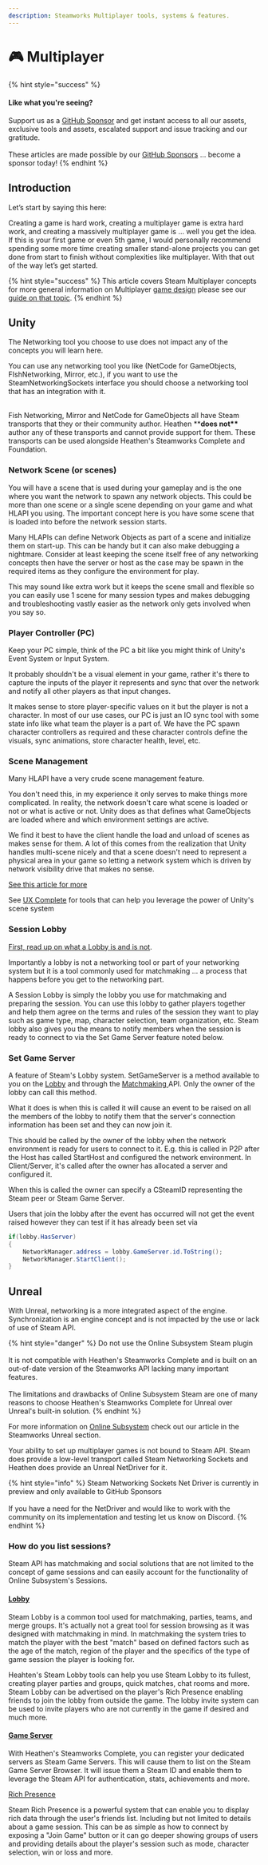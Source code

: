 ```yaml
---
description: Steamworks Multiplayer tools, systems & features.
---
```


# 🎮 Multiplayer

{% hint style="success" %}
#### Like what you're seeing?

Support us as a [GitHub Sponsor](../../../../become-a-sponsor/) and get instant access to all our assets, exclusive tools and assets, escalated support and issue tracking and our gratitude.\
\
These articles are made possible by our [GitHub Sponsors](../../../../become-a-sponsor/) ... become a sponsor today!
{% endhint %}

## Introduction

Let’s start by saying this here:

Creating a game is hard work, creating a multiplayer game is extra hard work, and creating a massively multiplayer game is … well you get the idea. If this is your first game or even 5th game, I would personally recommend spending some more time creating smaller stand-alone projects you can get done from start to finish without complexities like multiplayer. With that out of the way let’s get started.

{% hint style="success" %}
This article covers Steam Multiplayer concepts for more general information on Multiplayer [game design](../../../design/) please see our [guide on that topic](../../../design/multiplayer/).&#x20;
{% endhint %}

## Unity&#x20;

The Networking tool you choose to use does not impact any of the concepts you will learn here.&#x20;

You can use any networking tool you like (NetCode for GameObjects, FIshNetworking, Mirror, etc.), if you want to use the SteamNetworkingSockets interface you should choose a networking tool that has an integration with it.

\
Fish Networking, Mirror and NetCode for GameObjects all have Steam transports that they or their community author. Heathen \*\***does not\*\*** author any of these transports and cannot provide support for them. These transports can be used alongside Heathen's Steamworks Complete and Foundation.

### Network Scene (or scenes)

You will have a scene that is used during your gameplay and is the one where you want the network to spawn any network objects. This could be more than one scene or a single scene depending on your game and what HLAPI you using. The important concept here is you have some scene that is loaded into before the network session starts.

Many HLAPIs can define Network Objects as part of a scene and initialize them on start-up. This can be handy but it can also make debugging a nightmare. Consider at least keeping the scene itself free of any networking concepts then have the server or host as the case may be spawn in the required items as they configure the environment for play.

This may sound like extra work but it keeps the scene small and flexible so you can easily use 1 scene for many session types and makes debugging and troubleshooting vastly easier as the network only gets involved when you say so.

### Player Controller (PC)

Keep your PC simple, think of the PC a bit like you might think of Unity's Event System or Input System.&#x20;

It probably shouldn't be a visual element in your game, rather it's there to capture the inputs of the player it represents and sync that over the network and notify all other players as that input changes.

It makes sense to store player-specific values on it but the player is not a character. In most of our use cases, our PC is just an IO sync tool with some state info like what team the player is a part of. We have the PC spawn character controllers as required and these character controls define the visuals, sync animations, store character health, level, etc.

### Scene Management

Many HLAPI have a very crude scene management feature.&#x20;

You don't need this, in my experience it only serves to make things more complicated. In reality, the network doesn't care what scene is loaded or not or what is active or not. Unity does as that defines what GameObjects are loaded where and which environment settings are active.

We find it best to have the client handle the load and unload of scenes as makes sense for them. A lot of this comes from the realization that Unity handles multi-scene nicely and that a scene doesn't need to represent a physical area in your game so letting a network system which is driven by network visibility drive that makes no sense.

[See this article for more](../../../design/multi-scene-architecture.md)

See [UX Complete](../../../../assets/ux/components/scenes-manager.md) for tools that can help you leverage the power of Unity's scene system

### Session Lobby

[First, read up on what a Lobby is and is not](matchmaking-tools.md).

Importantly a lobby is not a networking tool or part of your networking system but it is a tool commonly used for matchmaking ... a process that happens before you get to the networking part.

A Session Lobby is simply the lobby you use for matchmaking and preparing the session. You can use this lobby to gather players together and help them agree on the terms and rules of the session they want to play such as game type, map, character selection, team organization, etc. Steam lobby also gives you the means to notify members when the session is ready to connect to via the Set Game Server feature noted below.

### Set Game Server

A feature of Steam's Lobby system. SetGameServer is a method available to you on the [Lobby](../../../../heathens-toolkit-for-steamworks-sdk/unity/data-layer/lobby-data.md) and through the [Matchmaking ](../../../../heathens-toolkit-for-steamworks-sdk/unity/api/matchmaking.client.md)API. Only the owner of the lobby can call this method.

What it does is when this is called it will cause an event to be raised on all the members of the lobby to notify them that the server's connection information has been set and they can now join it.

This should be called by the owner of the lobby when the network environment is ready for users to connect to it. E.g. this is called in P2P after the Host has called StartHost and configured the network environment. In Client/Server, it's called after the owner has allocated a server and configured it.

When this is called the owner can specify a CSteamID representing the Steam peer or Steam Game Server.

Users that join the lobby after the event has occurred will not get the event raised however they can test if it has already been set via&#x20;

```csharp
if(lobby.HasServer)
{
    NetworkManager.address = lobby.GameServer.id.ToString();
    NetworkManager.StartClient();
}
```

## Unreal

With Unreal, networking is a more integrated aspect of the engine. Synchronization is an engine concept and is not impacted by the use or lack of use of Steam API.&#x20;

{% hint style="danger" %}
Do not use the Online Subsystem Steam plugin\
\
It is not compatible with Heathen's Steamworks Complete and is built on an out-of-date version of the Steamworks API lacking many important features.\
\
The limitations and drawbacks of Online Subsystem Steam are one of many reasons to choose Heathen's Steamworks Complete for Unreal over Unreal's built-in solution.
{% endhint %}

For more information on [Online Subsystem](../../../../heathens-toolkit-for-steamworks-sdk/unreal/online-subsystem.md) check out our article in the Steamworks Unreal section.

Your ability to set up multiplayer games is not bound to Steam API. Steam does provide a low-level transport called Steam Networking Sockets and Heathen does provide an Unreal NetDriver for it.

{% hint style="info" %}
Steam Networking Sockets Net Driver is currently in preview and only available to GitHub Sponsors\
\
If you have a need for the NetDriver and would like to work with the community on its implementation and testing let us know on Discord.
{% endhint %}

### How do you list sessions?

Steam API has matchmaking and social solutions that are not limited to the concept of game sessions and can easily account for the functionality of Online Subsystem's Sessions.

#### [Lobby](matchmaking-tools.md)

Steam Lobby is a common tool used for matchmaking, parties, teams, and merge groups. It's actually not a great tool for session browsing as it was designed with matchmaking in mind. In matchmaking the system tries to match the player with the best "match" based on defined factors such as the age of the match, region of the player and the specifics of the type of game session the player is looking for.

Heahten's Steam Lobby tools can help you use Steam Lobby to its fullest, creating player parties and groups, quick matches, chat rooms and more. Steam Lobby can be advertised on the player's Rich Presence enabling friends to join the lobby from outside the game. The lobby invite system can be used to invite players who are not currently in the game if desired and much more.

#### [Game Server](game-server-browser/)

With Heathen's Steamworks Complete, you can register your dedicated servers as Steam Game Servers. This will cause them to list on the Steam Game Server Browser. It will issue them a Steam ID and enable them to leverage the Steam API for authentication, stats, achievements and more.

[Rich Presence](rich-presence.md)

Steam Rich Presence is a powerful system that can enable you to display rich data through the user's friends list. Including but not limited to details about a game session. This can be as simple as how to connect by exposing a "Join Game" button or it can go deeper showing groups of users and providing details about the player's session such as mode, character selection, win or loss and more.
